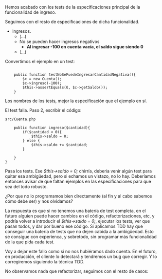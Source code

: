Hemos acabado con los tests de la especificaciones principal de la funcionalidad de ingreso.

Seguimos con el resto de especificaciones de dicha funcionalidad.

- Ingresos. 
    - (...)
    - No se pueden hacer ingresos negativos
        - **Al ingresar -100 en cuenta vacía, el saldo sigue siendo 0**
    - (...)


Convertimos el ejemplo en un test:

``` [php]

    public function testNoSePuedeIngresarCantidadNegativa(){
        $c = new Cuenta();
        $c->ingreso(-100);
        $this->assertEquals(0, $c->getSaldo());
    }

```

Los nombres de los tests, mejor la especificación que el ejemplo en sí.

El test falla. Paso 2, escribir el código:

``` [php]
src/Cuenta.php

    public function ingreso($cantidad){
        if($cantidad < 0){
            $this->saldo = 0;
        } else {
            $this->saldo += $cantidad;
        }
        
    }
}

```

Pasa los tests. Ese *$this->saldo = 0;* chirría, debería venir algún test para quitar 
esa ambigüedad, pero si echamos un vistazo, no lo hay. Deberíamos entonces avisar 
de que faltan ejemplos en las especificaciones para que sea del todo robusto.

¿Por que no lo programamos bien directamente (al fin y al cabo sabemos cómo debe ser) y nos olvidamos?

La respuesta es que si no tenemos una batería de test completa, en el futuro alguien puede hacer
cambios en el código, refactorizaciones, etc, y podría volver a introducir el *$this->saldo = 0;*, ejecutar 
los tests, ver que pasan todos, y dar por bueno ese código. Si aplicamos TDD hay que conseguir una
batería de tests que no dejen cabida a la ambigüedad. Esto se consigue con experienca, y sobretodo, sin 
programar más funcionalidad de la que pida cada test.

Voy a dejar este fallo como si no nos hubiéramos dado cuenta. En el futuro, en producción, 
el cliente lo detectará y tendremos un bug que corregir. Y lo corregiremos siguiendo la técnica TDD.


No observamos nada que refactorizar, seguimos con el resto de casos:



